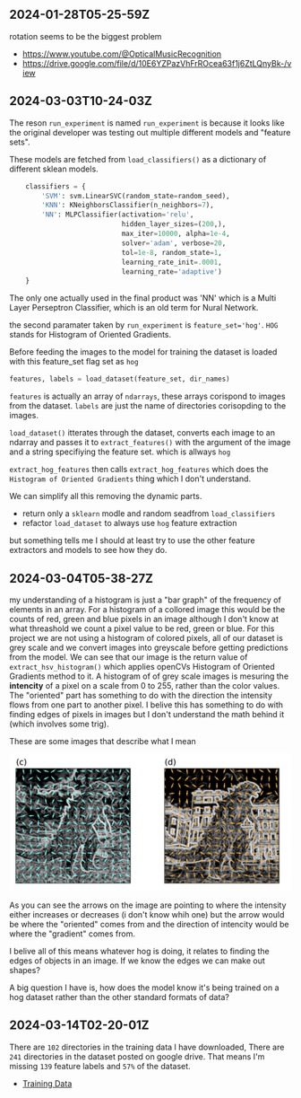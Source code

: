 ## 2024-01-28T05-25-59Z
rotation seems to be the biggest problem

- https://www.youtube.com/@OpticalMusicRecognition
- https://drive.google.com/file/d/10E6YZPazVhFrROcea63f1j6ZtLQnyBk-/view

## 2024-03-03T10-24-03Z

The reson `run_experiment` is named `run_experiment` is because
it looks like the original developer was testing out multiple 
different models and "feature sets". 

These models are fetched from `load_classifiers()` as a dictionary 
of different sklean models. 

```python
    classifiers = {
        'SVM': svm.LinearSVC(random_state=random_seed),
        'KNN': KNeighborsClassifier(n_neighbors=7),
        'NN': MLPClassifier(activation='relu', 
                            hidden_layer_sizes=(200,),
                            max_iter=10000, alpha=1e-4,
                            solver='adam', verbose=20,
                            tol=1e-8, random_state=1,
                            learning_rate_init=.0001,
                            learning_rate='adaptive')
    }
```

The only one actually used in the final product was 'NN' which is a Multi Layer
Perseptron Classifier, which is an old term for Nural Network.

the second paramater taken by `run_experiment` is `feature_set='hog'`.  `HOG`
stands for Histogram of Oriented Gradients.

Before feeding the images to the model for training the dataset is loaded with
this feature_set flag set as `hog`

```python 
features, labels = load_dataset(feature_set, dir_names) 
```

`features` is actually an array of `ndarrays`, these arrays corispond to images
from the dataset. `labels` are just the name of directories corisopding to the 
images.


`load_dataset()` itterates through the dataset, converts each image to an
ndarray and passes it to `extract_features()` with the argument of the image and
a string specifiying the feature set. which is allways `hog`


`extract_hog_features` then calls `extract_hog_features` which does the
`Histogram of Oriented Gradients` thing which I don't understand.

We can simplify all this removing the dynamic parts. 
- return only a `sklearn` modle and random seadfrom `load_classifiers`
- refactor `load_dataset` to always use `hog` feature extraction

but something tells me I should at least try to use the other feature
extractors and models to see how they do.


## 2024-03-04T05-38-27Z

my understanding of a histogram is just a "bar graph" of the frequency 
of elements in an array. For a histogram of a collored image this 
would be the counts of red, green and blue pixels in an image although
I don't know at what threashold we count a pixel value to be red, green
or blue. For this project we are not using a histogram of colored pixels,
all of our dataset is grey scale and we convert images into greyscale 
before getting predictions from the model. We can see that 
our image is the return value of `extract_hsv_histogram()` which applies
openCVs Histogram of Oriented Gradients method to it. A histogram 
of of grey scale images is mesuring the **intencity** of a pixel on
a scale from 0 to 255, rather than the color values. The "oriented"
part has something to do with the direction the intensity flows from 
one part to another pixel. I belive this has something to do with 
finding edges of pixels in images but I don't understand the math 
behind it (which involves some trig).  

These are some images that describe what I mean

![hogGodZilla.png](docs/imgs/hogGodZilla.png)

As you can see the arrows on the image are pointing to where the intensity 
either increases or decreases (i don't know whih one) but the arrow would 
be where the "oriented" comes from and the direction of intencity would 
be where the "gradient" comes from. 

I belive all of this means whatever hog is doing, it relates to finding 
the edges of objects in an image. If we know the edges we can make out 
shapes?

A big question I have is, how does the model know it's being trained 
on a hog dataset rather than the other standard formats of data?


## 2024-03-14T02-20-01Z

There are `102` directories in the training data I have downloaded, 
There are `241` directories in the dataset posted on google drive.
That means I'm missing `139` feature labels and `57%` of the dataset.





- [Training Data](https://drive.google.com/drive/u/0/folders/1OVGA3CGnEKjyg_k_L8MP2RO5R3oDIbHE)